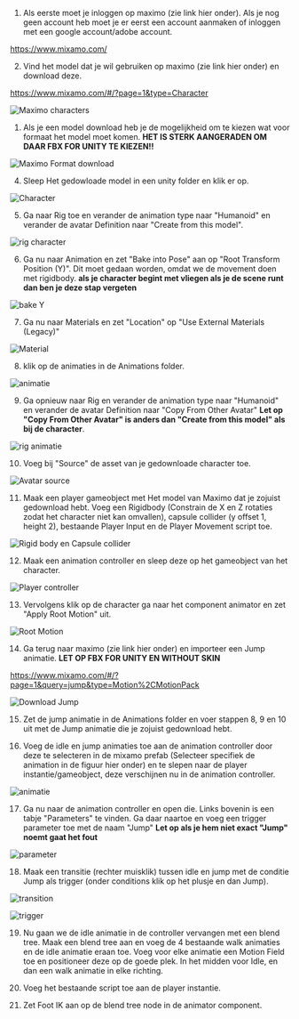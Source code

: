 1. Als eerste moet je inloggen op maximo (zie link hier onder). Als je nog geen account heb moet je er eerst een account aanmaken of inloggen met een google account/adobe account.

https://www.mixamo.com/

2. Vind het model dat je wil gebruiken op maximo (zie link hier onder) en download deze. 

https://www.mixamo.com/#/?page=1&type=Character 

![Maximo characters](../images/Maximo.png "Maximo characters")

1. Als je een model download heb je de mogelijkheid om te kiezen wat voor formaat het model moet komen. **HET IS STERK AANGERADEN OM DAAR FBX FOR UNITY TE KIEZEN!!**

![Maximo Format download](../images/Format.png "Maximo Format download")

4. Sleep Het gedowloade model in een unity folder en klik er op.

![Character](../images/character.png "Character")

5. Ga naar Rig toe en verander de animation type naar "Humanoid" en verander de avatar Definition naar "Create from this model".

![rig character](../images/rig-character.png "rig character")

6. Ga nu naar Animation en zet "Bake into Pose" aan op "Root Transform Position (Y)". Dit moet gedaan worden, omdat we de movement doen met rigidbody. **als je character begint met vliegen als je de scene runt dan ben je deze stap vergeten**

![bake Y](../images/bakeY.png "bake Y")

7. Ga nu naar Materials en zet "Location" op "Use External Materials (Legacy)"

![Material](../images/material.png "Material")

8. klik op de animaties in de Animations folder.

![animatie](../images/animation.png "animatie")

9. Ga opnieuw naar Rig en verander de animation type naar "Humanoid" en verander de avatar Definition naar "Copy From Other Avatar" **Let op "Copy From Other Avatar" is anders dan "Create from this model" als bij de character**.

![rig animatie](../images/rig-animation.png "rig animatie")

10. Voeg bij "Source" de asset van je gedownloade character toe.

![Avatar source](../images/avatarsource.png "Avatar source")

11. Maak een player gameobject met Het model van Maximo dat je zojuist gedownload hebt. Voeg een Rigidbody (Constrain de X en Z rotaties zodat het character niet kan omvallen), capsule collider (y offset 1, height 2), bestaande Player Input en de Player Movement script toe. 

![Rigid body en Capsule collider](../images/collider.png "Rigid body en Capsule collider")

12. Maak een animation controller en sleep deze op het gameobject van het character.

![Player controller](../images/controller.png "Player controller")

13. Vervolgens klik op de character ga naar het component animator en zet "Apply Root Motion" uit.

![Root Motion](../images/rootmotion.png "Root Motion")

14. Ga terug naar maximo (zie link hier onder) en importeer een Jump animatie. **LET OP FBX FOR UNITY EN WITHOUT SKIN**

https://www.mixamo.com/#/?page=1&query=jump&type=Motion%2CMotionPack

![Download Jump](../images/jump.png "Download Jump")

15. Zet de jump animatie in de Animations folder en voer stappen 8, 9 en 10 uit met de Jump animatie die je zojuist gedownload hebt. 

16. Voeg de idle en jump animaties toe aan de animation controller door deze te selecteren in de mixamo prefab (Selecteer specifiek de animation in de figuur hier onder) en te slepen naar de player instantie/gameobject, deze verschijnen nu in de animation controller.

![animatie](../images/animation.png "animatie")

17. Ga nu naar de animation controller en open die. Links bovenin is een tabje "Parameters" te vinden. Ga daar naartoe en voeg een trigger parameter toe met de naam "Jump" **Let op als je hem niet exact "Jump" noemt gaat het fout**

![parameter](../images/parameter.png "parameter")

18. Maak een transitie (rechter muisklik) tussen idle en jump met de conditie Jump als trigger (onder conditions klik op het plusje en dan Jump).

![transition](../images/transition.png "transition")

![trigger](../images/trigger.png "trigger")

19. Nu gaan we de idle animatie in de controller vervangen met een blend tree. Maak een blend tree aan en voeg de 4 bestaande walk animaties en de idle animatie eraan toe. Voeg voor elke animatie een Motion Field toe en positioneer deze op de goede plek. In het midden voor Idle, en dan een walk animatie in elke richting.

20. Voeg het bestaande script toe aan de player instantie.

21. Zet Foot IK aan op de blend tree node in de animator component.
